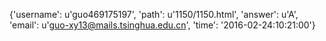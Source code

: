 {'username': u'guo469175197', 'path': u'1150/1150.html', 'answer': u'A', 'email': u'guo-xy13@mails.tsinghua.edu.cn', 'time': '2016-02-24:10:21:00'}